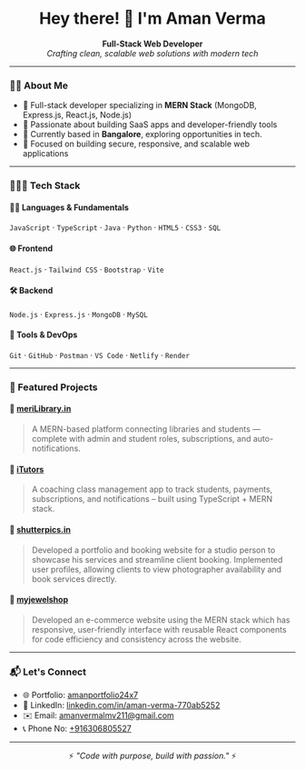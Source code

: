 <h1 align="center">Hey there! 👋 I'm Aman Verma</h1>

<p align="center">
  <b>Full-Stack Web Developer</b><br/>
  <i>Crafting clean, scalable web solutions with modern tech</i>
</p>

---

### 🧑‍💻 About Me

- 🚀 Full-stack developer specializing in **MERN Stack** (MongoDB, Express.js, React.js, Node.js)
- 🧠 Passionate about building SaaS apps and developer-friendly tools
- 📍 Currently based in **Bangalore**, exploring opportunities in tech.
- 🔐 Focused on building secure, responsive, and scalable web applications

---

### 🧑🏻‍💻 Tech Stack

#### 👨‍🏫 Languages & Fundamentals
`JavaScript` · `TypeScript` · `Java` · `Python` · `HTML5` · `CSS3` · `SQL`

#### 🌐 Frontend
`React.js` · `Tailwind CSS` · `Bootstrap` · `Vite`

#### 🛠 Backend
`Node.js` · `Express.js` · `MongoDB` · `MySQL`

#### 🧰 Tools & DevOps
`Git` · `GitHub` · `Postman` · `VS Code` · `Netlify` · `Render`

---

### 🚀 Featured Projects

#### 🔹 [meriLibrary.in](https://merilibrary.in)
> A MERN-based platform connecting libraries and students — complete with admin and student roles, subscriptions, and auto-notifications.

#### 🔹 [iTutors](https://itutors.netlify.app)
> A coaching class management app to track students, payments, subscriptions, and notifications – built using TypeScript + MERN stack.

#### 🔹 [shutterpics.in](https://shutterpics.in)
> Developed a portfolio and booking website for a studio person to showcase his services and streamline client booking. Implemented user profiles, allowing clients to view photographer availability and book services directly.

#### 🔹 [myjewelshop](https://myjewelshop.netlify.app)
> Developed an e-commerce website using the MERN stack which has responsive, user-friendly interface with reusable React components for code efficiency and consistency across the website.

---

### 📬 Let's Connect

- 🌐 Portfolio: [amanportfolio24x7](https://amanportfolio24x7.netlify.app)
- 💼 LinkedIn: [linkedin.com/in/aman-verma-770ab5252](https://www.linkedin.com/in/aman-verma-770ab5252)
- ✉️ Email: [amanvermalmv211@gmail.com](mailto:amanvermalmv211@gmail.com)
- 📞 Phone No: [+916306805527](tel:+916306805527)

---

<p align="center">
  ⚡ <i>"Code with purpose, build with passion."</i> ⚡
</p>
